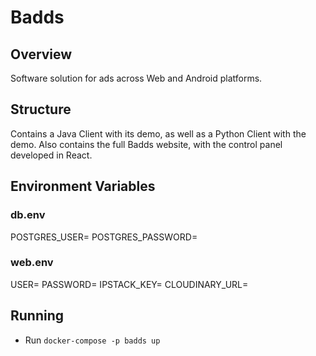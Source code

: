 # Badds

## Overview
Software solution for ads across Web and Android platforms.

## Structure
Contains a Java Client with its demo, as well as a Python Client with the demo.
Also contains the full Badds website, with the control panel developed in React.

## Environment Variables
### db.env
POSTGRES_USER=
POSTGRES_PASSWORD=

### web.env
USER=
PASSWORD=
IPSTACK_KEY=
CLOUDINARY_URL=

## Running
* Run `docker-compose -p badds up`
